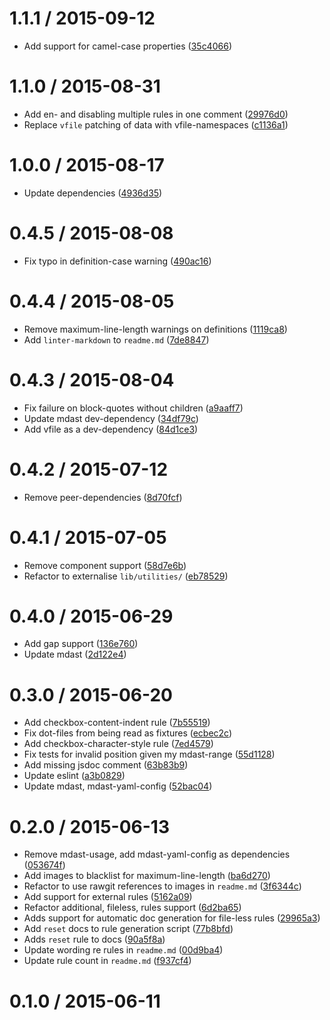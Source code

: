 <!--mdast setext-->

<!--lint disable no-multiple-toplevel-headings -->

1.1.1 / 2015-09-12
==================

*   Add support for camel-case properties ([35c4066](https://github.com/wooorm/mdast-lint/commit/35c4066))

1.1.0 / 2015-08-31
==================

*   Add en- and disabling multiple rules in one comment ([29976d0](https://github.com/wooorm/mdast-lint/commit/29976d0))
*   Replace `vfile` patching of data with vfile-namespaces ([c1136a1](https://github.com/wooorm/mdast-lint/commit/c1136a1))

1.0.0 / 2015-08-17
==================

*   Update dependencies ([4936d35](https://github.com/wooorm/mdast-lint/commit/4936d35))

0.4.5 / 2015-08-08
==================

*   Fix typo in definition-case warning ([490ac16](https://github.com/wooorm/mdast-lint/commit/490ac16))

0.4.4 / 2015-08-05
==================

*   Remove maximum-line-length warnings on definitions ([1119ca8](https://github.com/wooorm/mdast-lint/commit/1119ca8))
*   Add `linter-markdown` to `readme.md` ([7de8847](https://github.com/wooorm/mdast-lint/commit/7de8847))

0.4.3 / 2015-08-04
==================

*   Fix failure on block-quotes without children ([a9aaff7](https://github.com/wooorm/mdast-lint/commit/a9aaff7))
*   Update mdast dev-dependency ([34df79c](https://github.com/wooorm/mdast-lint/commit/34df79c))
*   Add vfile as a dev-dependency ([84d1ce3](https://github.com/wooorm/mdast-lint/commit/84d1ce3))

0.4.2 / 2015-07-12
==================

*   Remove peer-dependencies ([8d70fcf](https://github.com/wooorm/mdast-lint/commit/8d70fcf))

0.4.1 / 2015-07-05
==================

*   Remove component support ([58d7e6b](https://github.com/wooorm/mdast-lint/commit/58d7e6b))
*   Refactor to externalise `lib/utilities/` ([eb78529](https://github.com/wooorm/mdast-lint/commit/eb78529))

0.4.0 / 2015-06-29
==================

*   Add gap support ([136e760](https://github.com/wooorm/mdast-lint/commit/136e760))
*   Update mdast ([2d122e4](https://github.com/wooorm/mdast-lint/commit/2d122e4))

0.3.0 / 2015-06-20
==================

*   Add checkbox-content-indent rule ([7b55519](https://github.com/wooorm/mdast-lint/commit/7b55519))
*   Fix dot-files from being read as fixtures ([ecbec2c](https://github.com/wooorm/mdast-lint/commit/ecbec2c))
*   Add checkbox-character-style rule ([7ed4579](https://github.com/wooorm/mdast-lint/commit/7ed4579))
*   Fix tests for invalid position given my mdast-range ([55d1128](https://github.com/wooorm/mdast-lint/commit/55d1128))
*   Add missing jsdoc comment ([63b83b9](https://github.com/wooorm/mdast-lint/commit/63b83b9))
*   Update eslint ([a3b0829](https://github.com/wooorm/mdast-lint/commit/a3b0829))
*   Update mdast, mdast-yaml-config ([52bac04](https://github.com/wooorm/mdast-lint/commit/52bac04))

0.2.0 / 2015-06-13
==================

*   Remove mdast-usage, add mdast-yaml-config as dependencies ([053674f](https://github.com/wooorm/mdast-lint/commit/053674f))
*   Add images to blacklist for maximum-line-length ([ba6d270](https://github.com/wooorm/mdast-lint/commit/ba6d270))
*   Refactor to use rawgit references to images in `readme.md` ([3f6344c](https://github.com/wooorm/mdast-lint/commit/3f6344c))
*   Add support for external rules ([5162a09](https://github.com/wooorm/mdast-lint/commit/5162a09))
*   Refactor additional, fileless, rules support ([6d2ba65](https://github.com/wooorm/mdast-lint/commit/6d2ba65))
*   Adds support for automatic doc generation for file-less rules ([29965a3](https://github.com/wooorm/mdast-lint/commit/29965a3))
*   Add `reset` docs to rule generation script ([77b8bfd](https://github.com/wooorm/mdast-lint/commit/77b8bfd))
*   Adds `reset` rule to docs ([90a5f8a](https://github.com/wooorm/mdast-lint/commit/90a5f8a))
*   Update wording re rules in `readme.md` ([00d9ba4](https://github.com/wooorm/mdast-lint/commit/00d9ba4))
*   Update rule count in `readme.md` ([f937cf4](https://github.com/wooorm/mdast-lint/commit/f937cf4))

0.1.0 / 2015-06-11
==================
